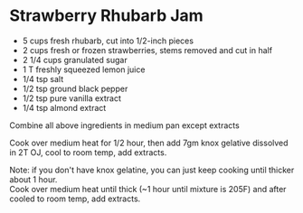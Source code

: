# Strawberry Rhubarb Jam

* 5 cups fresh rhubarb, cut into 1/2-inch pieces
* 2 cups fresh or frozen strawberries, stems removed and cut in half
* 2 1/4 cups granulated sugar
* 1 T freshly squeezed lemon juice
* 1/4 tsp salt
* 1/2 tsp ground black pepper 
* 1/2 tsp pure vanilla extract 
* 1/4 tsp almond extract 

Combine all above ingredients in medium pan except extracts

Cook over medium heat for 1/2 hour, then add 7gm knox gelative dissolved in 2T OJ, cool to room temp, add extracts. 

Note: if you don't have knox gelatine, you can just keep cooking until thicker about 1 hour.  
Cook over medium heat until thick (~1 hour until mixture is 205F) and after cooled to room temp, add extracts.
